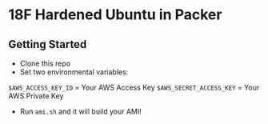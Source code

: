 # 18F Hardened Ubuntu in Packer

## Getting Started

- Clone this repo
- Set two environmental variables:

`$AWS_ACCESS_KEY_ID` = Your AWS Access Key
`$AWS_SECRET_ACCESS_KEY` = Your AWS Private Key

- Run `ami.sh` and it will build your AMI!
